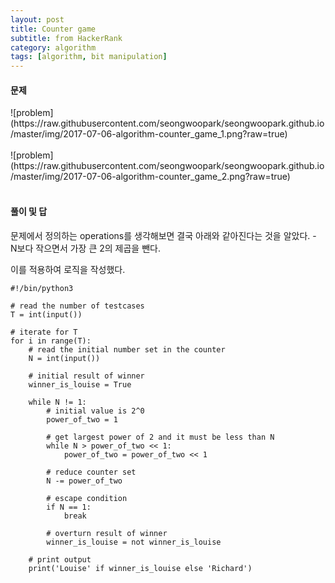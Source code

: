 ```yaml
---
layout: post
title: Counter game
subtitle: from HackerRank
category: algorithm
tags: [algorithm, bit manipulation]
---
```

<h4>문제</h4>
![problem](https://raw.githubusercontent.com/seongwoopark/seongwoopark.github.io/master/img/2017-07-06-algorithm-counter_game_1.png?raw=true)<br/><br/>
![problem](https://raw.githubusercontent.com/seongwoopark/seongwoopark.github.io/master/img/2017-07-06-algorithm-counter_game_2.png?raw=true)<br/><br/>

<h4>풀이 및 답</h4>
문제에서 정의하는 operations를 생각해보면 결국 아래와 같아진다는 것을 알았다.
- N보다 작으면서 가장 큰 2의 제곱을 뺀다.

이를 적용하여 로직을 작성했다.
```
#!/bin/python3

# read the number of testcases
T = int(input())

# iterate for T
for i in range(T):
    # read the initial number set in the counter
    N = int(input())

    # initial result of winner
    winner_is_louise = True

    while N != 1:
        # initial value is 2^0
        power_of_two = 1

        # get largest power of 2 and it must be less than N
        while N > power_of_two << 1:
            power_of_two = power_of_two << 1

        # reduce counter set
        N -= power_of_two

        # escape condition
        if N == 1:
            break

        # overturn result of winner
        winner_is_louise = not winner_is_louise

    # print output
    print('Louise' if winner_is_louise else 'Richard')
```